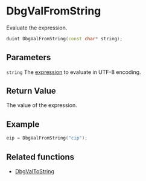# DbgValFromString

Evaluate the expression.

```c++
duint DbgValFromString(const char* string);
```

## Parameters

`string` The [expression](../../../introduction/Expressions.rst) to evaluate in UTF-8 encoding.

## Return Value

The value of the expression.

## Example

```c++
eip = DbgValFromString("cip");
```

## Related functions

- [DbgValToString](./DbgValToString.md)